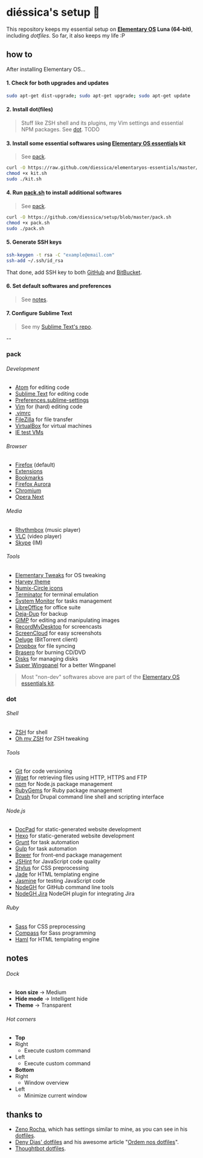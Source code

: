 # diéssica's setup :penguin:
This repository keeps my essential setup on **[Elementary OS](http://elementaryos.org/) Luna (64-bit)**, including *dotfiles*. So far, it also keeps my life :P

## how to
After installing Elementary OS...

#### 1. Check for both upgrades and updates
  ```sh
  sudo apt-get dist-upgrade; sudo apt-get upgrade; sudo apt-get update
  ```

#### 2. Install dot(files)
> Stuff like ZSH shell and its plugins, my Vim settings and essential NPM packages. See [dot](https://github.com/diessica/setup/blob/master/README.md#).
> TODO

#### 3. Install some essential softwares using [Elementary OS essentials](https://github.com/diessica/elementaryos-essentials) kit
  > See [pack](https://github.com/diessica/setup/blob/master/README.md#).
  
  ```sh
  curl -O https://raw.github.com/diessica/elementaryos-essentials/master/kit.sh
  chmod +x kit.sh
  sudo ./kit.sh
  ```

#### 4. Run [pack.sh](https://github.com/diessica/setup/blob/master/pack.sh) to install additional softwares
  > See [pack](https://github.com/diessica/setup/blob/master/README.md#).

  ```sh
  curl -O https://github.com/diessica/setup/blob/master/pack.sh
  chmod +x pack.sh
  sudo ./pack.sh
  ```

#### 5. Generate SSH keys
  ```sh
  ssh-keygen -t rsa -C "example@email.com"
  ssh-add ~/.ssh/id_rsa
  ```
  That done, add SSH key to both [GitHub](https://help.github.com/articles/generating-ssh-keys#step-3-add-your-ssh-key-to-github) and [BitBucket](https://confluence.atlassian.com/display/BITBUCKET/Set+up+SSH+for+Git).
  
#### 6. Set default softwares and preferences
  > See [notes](https://github.com/diessica/setup/blob/master/README.md#notes).
  
#### 7. Configure Sublime Text
  > See my [Sublime Text's repo](https://github.com/diessica/setup/tree/master/sublimetext).

--

### pack

###### Development
* [Atom](https://atom.io) for editing code
* [Sublime Text](http://sublimetext.com) for editing code
 * [Preferences.sublime-settings](https://github.com/diessica/setup/blob/master/sublimetext/Preferences.sublime-settings)
* [Vim](http://vim.org) for (hard) editing code
 * [.vimrc](https://github.com/diessica/setup/blob/master/dot/.vimrc)
* [FileZilla](https://filezilla-project.org) for file transfer
* [VirtualBox](https://virtualbox.org/) for virtual machines
 * [IE test VMs](http://modern.ie/pt-br/virtualization-tools)

###### Browser
* [Firefox](http://mozilla.org/firefox) (default)
 * [Extensions]()
 * [Bookmarks]()
* [Firefox Aurora](http://mozilla.org/en-US/firefox/aurora/)
* [Chromium](http://chromium.org/)
* [Opera Next](http://opera.com/computer/next)

###### Media
* [Rhythmbox](https://projects.gnome.org/rhythmbox/) (music player)
* [VLC](http://videolan.org/vlc) (video player)
* [Skype](http://skype.com) (IM)

###### Tools
* [Elementary Tweaks](https://code.launchpad.net/~versable/elementary-community/elementary-tweaks) for OS tweaking
 * [Harvey theme](https://code.launchpad.net/~versable/elementary-community/elementary-harvey-theme)
 * [Numix-Circle icons](https://github.com/numixproject/numix-icon-theme-circle)
* [Terminator](https://launchpad.net/terminator) for terminal emulation
* [System Monitor](https://launchpad.net/gnome-system-monitor) for tasks management
* [LibreOffice](http://libreoffice.org) for office suite
* [Deja-Dup](https://launchpad.net/deja-dup) for backup
* [GIMP](http://gimp.org/) for editing and manipulating images
* [RecordMyDesktop](http://recordmydesktop.sourceforge.net) for screencasts
* [ScreenCloud](http://screencloud.net/) for easy screenshots
* [Deluge](http://deluge-torrent.org/) (BitTorrent client)
* [Dropbox](https://dropbox.com/) for file syncing 
* [Brasero](https://projects.gnome.org/brasero) for burning CD/DVD
* [Disks](https://launchpad.net/gnome-disk-utility) for managing disks
* [Super Wingpanel](https://launchpad.net/~heathbar/+archive/super-wingpanel) for a better Wingpanel

> Most "non-dev" softwares above are part of the [Elementary OS essentials kit](https://github.com/diessicode/elementaryos-essentials).

### dot

###### Shell
* [ZSH](http://zsh.sourceforge.net) for shell
* [Oh my ZSH](https://github.com/robbyrussell/oh-my-zsh) for ZSH tweaking

###### Tools
* [Git](http://git-scm.com/) for code versioning
* [Wget](http://gnu.org/software/wget/) for retrieving files using HTTP, HTTPS and FTP
* [npm](https://npmjs.org/) for Node.js package management
* [RubyGems](http://rubygems.org/) for Ruby package management
* [Drush](http://drush.ws/) for Drupal command line shell and scripting interface

###### Node.js
* [DocPad](http:/docpad.org) for static-generated website development
* [Hexo](http://hexo.io) for static-generated website development
* [Grunt](http://gruntjs.com/) for task automation
* [Gulp](http://gulpjs.com/) for task automation
* [Bower](https://github.com/bower/bower) for front-end package management
* [JSHint](http://jshint.com) for JavaScript code quality
* [Stylus](http://learnboost.github.io/stylus) for CSS preprocessing
* [Jade](http://jade-lang.com) for HTML templating engine
* [Jasmine](http://jasmine.github.io/) for testing JavaScript code
* [NodeGH](http://www.nodegh.io/) for GitHub command line tools
* [NodeGH Jira](https://github.com/node-gh/gh-jira) NodeGH plugin for integrating Jira

###### Ruby
* [Sass](http://sass-lang.com) for CSS preprocessing
* [Compass](http://compass-style.org/) for Sass programming
* [Haml](http://haml.info) for HTML templating engine

## notes
###### Dock
* **Icon size** → Medium
* **Hide mode** → Intelligent hide
* **Theme** → Transparent

###### Hot corners
* **Top**
 * Right
   * Execute custom command
 * Left
   * Execute custom command
* **Bottom**
 * Right
   * Window overview
 * Left
   * Minimize current window

## thanks to
* [Zeno Rocha](https://github.com/zenorocha), which has settings similar to mine, as you can see in his [dotfiles](https://github.com/zenorocha).
* [Deny Dias' dotfiles](https://github.com/denydias/dotfiles) and his awesome article "[Ordem nos dotfiles](http://mexapi.macpress.com.br/2013/10/ordem-nos-dotfiles.html#.UoaawUPpYsk)".
* [Thoughtbot dotfiles](https://github.com/thoughtbot/dotfiles).
